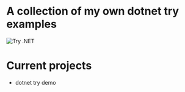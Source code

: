 # A collection of my own dotnet try examples
![Try .NET](https://github.com/dotnet/try)

# Current projects
* dotnet try demo
